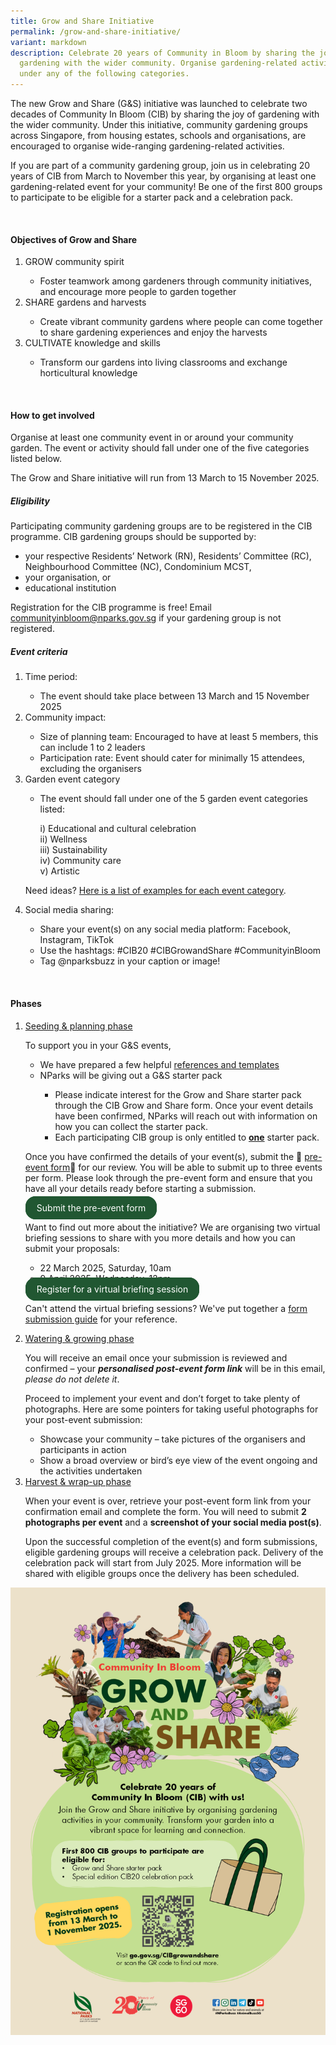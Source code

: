 ```yaml
---
title: Grow and Share Initiative
permalink: /grow-and-share-initiative/
variant: markdown
description: Celebrate 20 years of Community in Bloom by sharing the joy of
  gardening with the wider community. Organise gardening-related activities
  under any of the following categories.
---
```

<style>
		  .button-primary {
    background-color: #215732;
    border: 2px solid #215732;
    padding: 0.5rem 1rem;
  	border-radius: 1rem;
    color: white !important;
	  text-decoration: none !important;
  }
</style>

<section>
<p> The new Grow and Share (G&amp;S) initiative was launched to celebrate two decades of Community In Bloom (CIB) by sharing the joy of gardening with the wider community. 
Under this initiative, community gardening groups across Singapore, from housing estates, schools and organisations, are encouraged to organise wide-ranging gardening-related activities.</p>
	
<p>If you are part of a community gardening group, join us in celebrating 20 years of CIB from March to November this year, by organising at least one gardening-related event for your community! Be one of the first 800 groups to participate to be eligible for a starter pack and a celebration pack.</p><br>
	</section>
	
<section>
	<h4>Objectives of Grow and Share</h4>
	<ol>
		<li>GROW community spirit</li>
		<ul>
			<li>Foster teamwork among gardeners through community initiatives, and encourage more people to garden together</li></ul>
		<li>SHARE gardens and harvests</li>
		<ul><li>Create vibrant community gardens where people can come together to share gardening experiences and enjoy the harvests</li></ul>
		<li>CULTIVATE knowledge and skills</li>
		<ul><li>Transform our gardens into living classrooms and exchange horticultural knowledge</li></ul>
		</ol><br></section>

	
<section>
		<h4>How to get involved</h4>
		<p>Organise at least one community event in or around your community garden. The event or activity should fall under one of the five categories listed below. </p>
	<p>The Grow and Share initiative will run from 13 March to 15 November 2025.</p>

<h5>Eligibility</h5>
<p>Participating community gardening groups are to be registered in the CIB programme. CIB gardening groups should be supported by:
	</p><ul>
		<li>your respective Residents’ Network (RN), Residents’ Committee (RC), Neighbourhood Committee (NC), Condominium MCST,</li>
		<li>your organisation, or</li>
		<li>educational institution</li>
	</ul><p></p>
	
<p>Registration for the CIB programme is free! Email <a href="mailto:communityinbloom@nparks.gov.sg">communityinbloom@nparks.gov.sg</a> if your gardening group is not registered.</p>

<h5>Event criteria</h5>
<ol>
	<li>Time period:</li>
	<ul><li>The event should take place between 13 March and 15 November 2025</li></ul>
	<li>Community impact:</li>
	<ul><li>Size of planning team: Encouraged to have at least 5 members, this can include 1 to 2 leaders</li>
		<li>Participation rate: Event should cater for minimally 15 attendees, excluding the organisers</li></ul>
	<li>Garden event category</li>
	<ul><li>The event should fall under one of the 5 garden event categories listed:</li>
		<p>i) Educational and cultural celebration<br>
			ii) Wellness<br>
			iii) Sustainability<br>
			iv) Community care<br>
			v) Artistic</p>
	</ul>
	<p>Need ideas? <a download="" href="/files/CIB20%20Event%20Planning%20Toolkit/CIB20_Grow_and_Share___Event_Categories.pdf">Here is a list of examples for each event category</a>.
	</p>
	<li>Social media sharing:</li>
	<ul><li>Share your event(s) on any social media platform: Facebook, Instagram, TikTok</li>
		<li>Use the hashtags: #CIB20 #CIBGrowandShare #CommunityinBloom</li>
		<li>Tag @nparksbuzz in your caption or image!</li></ul>
	</ol><br></section>
	
<section>
	<h4>Phases</h4>
	<ol><li><u>Seeding &amp; planning phase</u></li>
		<p>To support you in your G&amp;S events,<br>
		</p><ul><li>We have prepared a few helpful <a href="/event-planning-toolkit/">references and templates</a></li>
			<li>NParks will be giving out a G&amp;S starter pack</li>
			<ul><li>Please indicate interest for the Grow and Share starter pack through the CIB Grow and Share form. Once your event details have been confirmed, NParks will reach out with information on how you can collect the starter pack.</li>
				<li>Each participating CIB group is only entitled to <b><u>one</u></b> starter pack.</li>
			</ul></ul>
		<p>Once you have confirmed the details of your event(s), submit the 🌱 <a href="https://go.gov.sg/cibgrowandshareform">pre-event form</a>🌱 for our review. You will be able to submit up to three events per form. Please look through the pre-event form and ensure that you have all your details ready before starting a submission.</p>
		<a class="button-primary" href="https://go.gov.sg/cibgrowandshareform">Submit the pre-event form</a>
		<p>Want to find out more about the initiative? We are organising two virtual briefing sessions to share with you more details and how you can submit your proposals:</p>
		<ul><li>22 March 2025, Saturday, 10am</li>
			<li>9 April 2025, Wednesday, 12pm</li></ul>
			<a class="button-primary" href="https://go.gov.sg/cibvirtualbriefing">Register for a virtual briefing session</a><br>
		<p>Can't attend the virtual briefing sessions? We've put together a <a download="" href="/files/CIB20%20Event%20Planning%20Toolkit/CIB_Grow_and_Share_submission_guide.pdf">form submission guide</a> for your reference.</p>
		<li><u>Watering &amp; growing phase</u></li>
		<p>You will receive an email once your submission is reviewed and confirmed – your <b><i>personalised post-event form link</i></b> will be in this email, <i>please do not delete it</i>. 

Proceed to implement your event and don’t forget to take plenty of photographs. Here are some pointers for taking useful photographs for your post-event submission:</p>
		<ul><li>Showcase your community – take pictures of the organisers and participants in action</li>
			<li>Show a broad overview or bird’s eye view of the event ongoing and the activities undertaken</li></ul>
		<li><u>Harvest &amp; wrap-up phase</u></li>
		<p>When your event is over, retrieve your post-event form link from your confirmation email and complete the form. You will need to submit <b>2 photographs per event</b> and a <b>screenshot of your social media post(s)</b>. 

Upon the successful completion of the event(s) and form submissions, eligible gardening groups will receive a celebration pack. Delivery of the celebration pack will start from July 2025. More information will be shared with eligible groups once the delivery has been scheduled. 

</p></ol>
</section>

<img alt="poster for the Grow and Share initiative" src="/images/CIB20/G_S_poster_13mar.png">